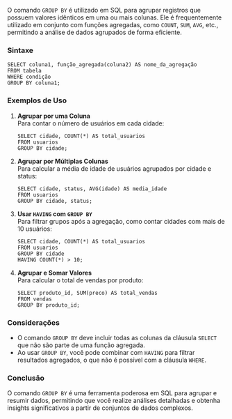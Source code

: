 O comando `GROUP BY` é utilizado em SQL para agrupar registros que possuem valores idênticos em uma ou mais colunas. Ele é frequentemente utilizado em conjunto com funções agregadas, como `COUNT`, `SUM`, `AVG`, etc., permitindo a análise de dados agrupados de forma eficiente.

### Sintaxe

```
SELECT coluna1, função_agregada(coluna2) AS nome_da_agregação
FROM tabela
WHERE condição
GROUP BY coluna1;
```

### Exemplos de Uso

1. **Agrupar por uma Coluna**  
    Para contar o número de usuários em cada cidade:
    
    ```
    SELECT cidade, COUNT(*) AS total_usuarios
    FROM usuarios
    GROUP BY cidade;
    ```

2. **Agrupar por Múltiplas Colunas**  
    Para calcular a média de idade de usuários agrupados por cidade e status:
    
    ```
    SELECT cidade, status, AVG(idade) AS media_idade
    FROM usuarios
    GROUP BY cidade, status;
    ```

3. **Usar `HAVING` com `GROUP BY`**  
    Para filtrar grupos após a agregação, como contar cidades com mais de 10 usuários:
    
    ```
    SELECT cidade, COUNT(*) AS total_usuarios
    FROM usuarios
    GROUP BY cidade
    HAVING COUNT(*) > 10;
    ```

4. **Agrupar e Somar Valores**  
    Para calcular o total de vendas por produto:
    
    ```
    SELECT produto_id, SUM(preco) AS total_vendas
    FROM vendas
    GROUP BY produto_id;
    ```

### Considerações

- O comando `GROUP BY` deve incluir todas as colunas da cláusula `SELECT` que não são parte de uma função agregada.
- Ao usar `GROUP BY`, você pode combinar com `HAVING` para filtrar resultados agregados, o que não é possível com a cláusula `WHERE`.

### Conclusão

O comando `GROUP BY` é uma ferramenta poderosa em SQL para agrupar e resumir dados, permitindo que você realize análises detalhadas e obtenha insights significativos a partir de conjuntos de dados complexos.
